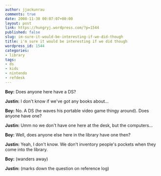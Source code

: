 ```yaml
---
author: jjackunrau
comments: true
date: 2008-11-30 00:07:07+00:00
layout: post
link: https://hungryj.wordpress.com/?p=1544
published: false
slug: im-sure-it-would-be-interesting-if-we-did-though
title: i'm sure it would be interesting if we did though
wordpress_id: 1544
categories:
- library
tags:
- ds
- kids
- nintendo
- refdesk
---
```


**Boy:** Does anyone here have a DS?

**Justin:** I don't know if we've got any books about...

**Boy:** No. A DS (he waves his portable video game thingy around). Does anyone have one?

**Justin:** Umm no we don't have one here at the desk, but the computers...

**Boy:** Well, does anyone else here in the library have one then?

**Justin:** Yeah, I don't know. We don't inventory people's pockets when they come into the library.

**Boy:** (wanders away)

**Justin:** (marks down the question on reference log)
